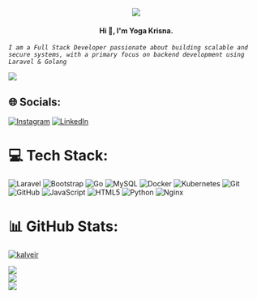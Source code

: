 <p align="center">
<img src="https://media.tenor.com/EUmB8iNJmW8AAAAj/tkthao219-bunny.gif"/>
</p>
<h4 align="center">Hi 👋, I'm Yoga Krisna.</h1>

*```I am a Full Stack Developer passionate about building scalable and secure systems, with a primary focus on backend development using Laravel & Golang```*

[![](https://visitcount.itsvg.in/api?id=Kalveir&icon=6&color=7)](https://visitcount.itsvg.in)

## 🌐 Socials:
[![Instagram](https://img.shields.io/badge/Instagram-%23E4405F.svg?logo=Instagram&logoColor=white)](https://www.instagram.com/abdiyoga85) [![LinkedIn](https://img.shields.io/badge/LinkedIn-%230077B5.svg?logo=linkedin&logoColor=white)](https://linkedin.com/in/https://www.linkedin.com/in/syeh-abdi-yoga-krisna-720b88303) 

# 💻 Tech Stack:
![Laravel](https://img.shields.io/badge/laravel-%23FF2D20.svg?style=for-the-badge&logo=laravel&logoColor=white) ![Bootstrap](https://img.shields.io/badge/bootstrap-%238511FA.svg?style=for-the-badge&logo=bootstrap&logoColor=white) ![Go](https://img.shields.io/badge/go-%2300ADD8.svg?style=for-the-badge&logo=go&logoColor=white) ![MySQL](https://img.shields.io/badge/mysql-4479A1.svg?style=for-the-badge&logo=mysql&logoColor=white) ![Docker](https://img.shields.io/badge/docker-%230db7ed.svg?style=for-the-badge&logo=docker&logoColor=white) ![Kubernetes](https://img.shields.io/badge/kubernetes-%23326ce5.svg?style=for-the-badge&logo=kubernetes&logoColor=white) ![Git](https://img.shields.io/badge/git-%23F05033.svg?style=for-the-badge&logo=git&logoColor=white) ![GitHub](https://img.shields.io/badge/github-%23121011.svg?style=for-the-badge&logo=github&logoColor=white) ![JavaScript](https://img.shields.io/badge/javascript-%23323330.svg?style=for-the-badge&logo=javascript&logoColor=%23F7DF1E) ![HTML5](https://img.shields.io/badge/html5-%23E34F26.svg?style=for-the-badge&logo=html5&logoColor=white) ![Python](https://img.shields.io/badge/python-3670A0?style=for-the-badge&logo=python&logoColor=ffdd54) ![Nginx](https://img.shields.io/badge/nginx-%23009639.svg?style=for-the-badge&logo=nginx&logoColor=white)
# 📊 GitHub Stats:
<p align="left"> <a href="https://github.com/ryo-ma/github-profile-trophy"><img src="https://github-profile-trophy.vercel.app/?username=kalveir" alt="kalveir" /></a> </p>

![](https://github-readme-stats.vercel.app/api?username=Kalveir&theme=gotham&hide_border=false&include_all_commits=true&count_private=true)<br/>
![](https://github-readme-streak-stats.herokuapp.com/?user=Kalveir&theme=gotham&hide_border=false)<br/>
![](https://github-readme-stats.vercel.app/api/top-langs/?username=Kalveir&theme=gotham&hide_border=false&include_all_commits=true&count_private=true&layout=compact)



